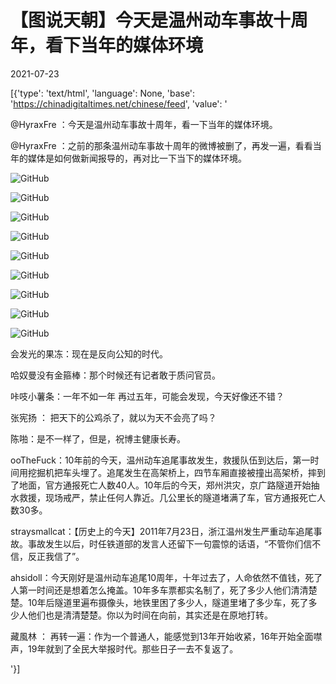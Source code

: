 # 【图说天朝】今天是温州动车事故十周年，看下当年的媒体环境

2021-07-23

[{'type': 'text/html', 'language': None, 'base': 'https://chinadigitaltimes.net/chinese/feed', 'value': '

@HyraxFre ：今天是温州动车事故十周年，看一下当年的媒体环境。

@HyraxFre ：之前的那条温州动车事故十周年的微博被删了，再发一遍，看看当年的媒体是如何做新闻报导的，再对比一下当下的媒体环境。 



![GitHub](https://chinadigitaltimes.net/chinese/files/2021/07/image-1627030784781.png)

![GitHub](https://chinadigitaltimes.net/chinese/files/2021/07/image-1627030792319.png)

![GitHub](https://chinadigitaltimes.net/chinese/files/2021/07/image-1627030801896.png)

![GitHub](https://chinadigitaltimes.net/chinese/files/2021/07/image-1627030810873.png)

![GitHub](https://chinadigitaltimes.net/chinese/files/2021/07/image-1627030819950.png)

![GitHub](https://chinadigitaltimes.net/chinese/files/2021/07/image-1627030830600.png)

![GitHub](https://chinadigitaltimes.net/chinese/files/2021/07/image-1627030841090.png)

![GitHub](https://chinadigitaltimes.net/chinese/files/2021/07/image-1627030849610.png)

![GitHub](https://chinadigitaltimes.net/chinese/files/2021/07/image-1627030858212.png)



会发光的果冻：现在是反向公知的时代。

哈奴曼没有金箍棒：那个时候还有记者敢于质问官员。

咔吱小薯条：一年不如一年 再过五年，可能会发现，今天好像还不错？

张宪扬 ： 把天下的公鸡杀了，就以为天不会亮了吗？

陈啪：是不一样了，但是，祝博主健康长寿。

ooTheFuck：10年前的今天，温州动车追尾事故发生，救援队伍到达后，第一时间用挖掘机把车头埋了。追尾发生在高架桥上，四节车厢直接被撞出高架桥，摔到了地面，官方通报死亡人数40人。10年后的今天，郑州洪灾，京广路隧道开始抽水救援，现场戒严，禁止任何人靠近。几公里长的隧道堵满了车，官方通报死亡人数30多。

straysmallcat：【历史上的今天】2011年7月23日，浙江温州发生严重动车追尾事故。事故发生以后，时任铁道部的发言人还留下一句震惊的话语，“不管你们信不信，反正我信了”。

ahsidoll：今天刚好是温州动车追尾10周年，十年过去了，人命依然不值钱，死了人第一时间还是想着怎么掩盖。10年多车票都实名制了，死了多少人他们清清楚楚。10年后隧道里遍布摄像头，地铁里困了多少人，隧道里堵了多少车，死了多少人他们也是清清楚楚。你以为时间在向前，其实还是在原地打转。

藏風林 ： 再转一遍：作为一个普通人，能感觉到13年开始收紧，16年开始全面噤声，19年就到了全民大举报时代。那些日子一去不复返了。

'}]